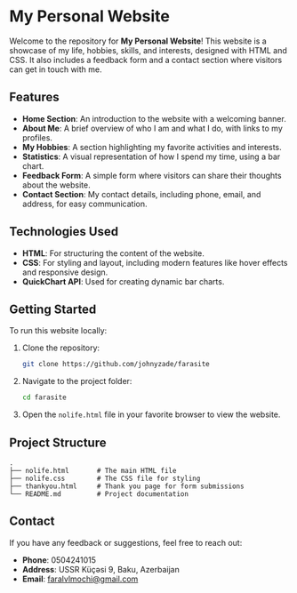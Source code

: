 
# My Personal Website

Welcome to the repository for **My Personal Website**! This website is a showcase of my life, hobbies, skills, and interests, designed with HTML and CSS. It also includes a feedback form and a contact section where visitors can get in touch with me.

## Features
- **Home Section**: An introduction to the website with a welcoming banner.
- **About Me**: A brief overview of who I am and what I do, with links to my profiles.
- **My Hobbies**: A section highlighting my favorite activities and interests.
- **Statistics**: A visual representation of how I spend my time, using a bar chart.
- **Feedback Form**: A simple form where visitors can share their thoughts about the website.
- **Contact Section**: My contact details, including phone, email, and address, for easy communication.

## Technologies Used
- **HTML**: For structuring the content of the website.
- **CSS**: For styling and layout, including modern features like hover effects and responsive design.
- **QuickChart API**: Used for creating dynamic bar charts.

## Getting Started
To run this website locally:
1. Clone the repository:
   ```bash
   git clone https://github.com/johnyzade/farasite
   ```
2. Navigate to the project folder:
   ```bash
   cd farasite
   ```
3. Open the `nolife.html` file in your favorite browser to view the website.

## Project Structure
```
.
├── nolife.html       # The main HTML file
├── nolife.css        # The CSS file for styling
├── thankyou.html     # Thank you page for form submissions
└── README.md         # Project documentation
```

## Contact
If you have any feedback or suggestions, feel free to reach out:
- **Phone**: 0504241015
- **Address**: USSR Küçəsi 9, Baku, Azerbaijan
- **Email**: [faralvlmochi@gmail.com](mailto:faralvlmochi@gmail.com)
